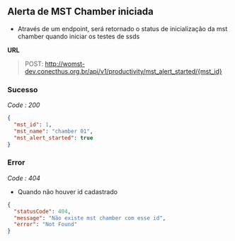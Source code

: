 
## Alerta de MST Chamber iniciada
- Através de um endpoint, será retornado o status de inicialização da mst chamber quando iniciar os testes de ssds

**URL**
>POST: http://womst-dev.conecthus.org.br/api/v1/productivity/mst_alert_started/{mst_id}

### Sucesso
*Code : 200*
```json
{
  "mst_id": 1,
  "mst_name": "chamber 01",
  "mst_alert_started": true
}
```



### Error
*Code : 404*
* Quando não houver id cadastrado

```json
{
  "statusCode": 404,
  "message": "Não existe mst chamber com esse id",
  "error": "Not Found"
}
```